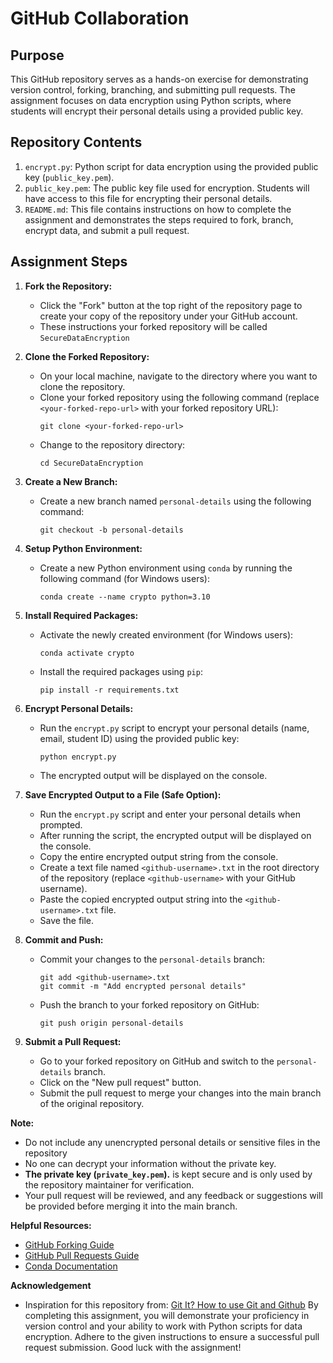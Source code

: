 # GitHub Collaboration

## Purpose
This GitHub repository serves as a hands-on exercise for demonstrating version control, forking, branching, and submitting pull requests. The assignment focuses on data encryption using Python scripts, where students will encrypt their personal details using a provided public key.

## Repository Contents
1. `encrypt.py`: Python script for data encryption using the provided public key (`public_key.pem`).
2. `public_key.pem`: The public key file used for encryption. Students will have access to this file for encrypting their personal details.
3. `README.md`: This file contains instructions on how to complete the assignment and demonstrates the steps required to fork, branch, encrypt data, and submit a pull request.

## Assignment Steps
1. **Fork the Repository:**
   - Click the "Fork" button at the top right of the repository page to create your copy of the repository under your GitHub account.
   - These instructions your forked repository will be called `SecureDataEncryption`

2. **Clone the Forked Repository:**
   - On your local machine, navigate to the directory where you want to clone the repository.
   - Clone your forked repository using the following command (replace `<your-forked-repo-url>` with your forked repository URL):
     ```
     git clone <your-forked-repo-url>
     ```
   - Change to the repository directory:
     ```
     cd SecureDataEncryption
     ```

3. **Create a New Branch:**
   - Create a new branch named `personal-details` using the following command:
     ```
     git checkout -b personal-details
     ```

4. **Setup Python Environment:**
   - Create a new Python environment using `conda` by running the following command (for Windows users):
     ```
     conda create --name crypto python=3.10
     ```

5. **Install Required Packages:**
   - Activate the newly created environment (for Windows users):
     ```
     conda activate crypto
     ```
   - Install the required packages using `pip`:
     ```
     pip install -r requirements.txt
     ```

6. **Encrypt Personal Details:**
   - Run the `encrypt.py` script to encrypt your personal details (name, email, student ID) using the provided public key:
     ```
     python encrypt.py
     ```
   - The encrypted output will be displayed on the console.

7. **Save Encrypted Output to a File (Safe Option):**
   - Run the `encrypt.py` script and enter your personal details when prompted.
   - After running the script, the encrypted output will be displayed on the console.
   - Copy the entire encrypted output string from the console.
   - Create a text file named `<github-username>.txt` in the root directory of the repository (replace `<github-username>` with your GitHub username).
   - Paste the copied encrypted output string into the `<github-username>.txt` file.
   - Save the file.

8. **Commit and Push:**
   - Commit your changes to the `personal-details` branch:
     ```
     git add <github-username>.txt
     git commit -m "Add encrypted personal details"
     ```
   - Push the branch to your forked repository on GitHub:
     ```
     git push origin personal-details
     ```

9. **Submit a Pull Request:**
   - Go to your forked repository on GitHub and switch to the `personal-details` branch.
   - Click on the "New pull request" button.
   - Submit the pull request to merge your changes into the main branch of the original repository.

**Note:**
- Do not include any unencrypted personal details or sensitive files in the repository 
- No one can decrypt your information without the private key.
- **The private key (`private_key.pem`).** is kept secure and is only used by the repository maintainer for verification.
- Your pull request will be reviewed, and any feedback or suggestions will be provided before merging it into the main branch.

**Helpful Resources:**
- [GitHub Forking Guide](https://docs.github.com/en/get-started/quickstart/fork-a-repo)
- [GitHub Pull Requests Guide](https://docs.github.com/en/get-started/quickstart/opening-a-pull-request)
- [Conda Documentation](https://docs.conda.io/projects/conda/en/latest/user-guide/tasks/manage-environments.html)

**Acknowledgement**

- Inspiration for this repository from: [Git It? How to use Git and Github](https://www.youtube.com/watch?v=HkdAHXoRtos)
By completing this assignment, you will demonstrate your proficiency in version control and your ability to work with Python scripts for data encryption. Adhere to the given instructions to ensure a successful pull request submission. Good luck with the assignment!